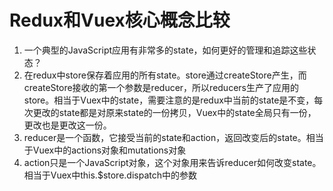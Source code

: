 # Redux和Vuex核心概念比较



1. 一个典型的JavaScript应用有非常多的state，如何更好的管理和追踪这些状态？
2. 在redux中store保存着应用的所有state。store通过createStore产生，而createStore接收的第一个参数是reducer，所以reducers生产了应用的store。相当于Vuex中的state，需要注意的是redux中当前的state是不变，每次更改的state都是对原来state的一份拷贝，Vuex中的state全局只有一份，更改也是更改这一份。
3. reducer是一个函数，它接受当前的state和action，返回改变后的state。相当于Vuex中的actions对象和mutations对象
4. action只是一个JavaScript对象，这个对象用来告诉reducer如何改变state。相当于Vuex中this.$store.dispatch中的参数

